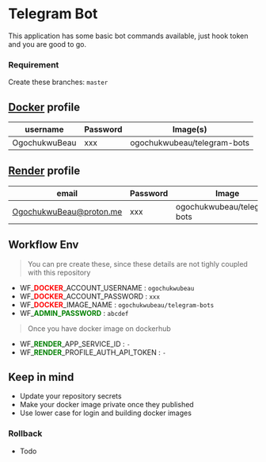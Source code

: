 # Telegram Bot

This application has some basic bot commands available, just hook token and you are good to go.

### Requirement

Create these branches: `master`

## **[Docker](https://hub.docker.com)** profile

| username      | Password | Image(s)                   |
| ------------- | -------- | -------------------------- |
| OgochukwuBeau | xxx      | ogochukwubeau/telegram-bots |

## **[Render](https://render.com)** profile

| email                   | Password | Image                      | Deploy |
| ----------------------- | -------- | -------------------------- | ------ |
| OgochukwuBeau@proton.me | xxx      | ogochukwubeau/telegram-bots | -      |

## Workflow Env

> You can pre create these, since these details are not tighly coupled with this repository

- WF\_<span style="color:red;">**DOCKER**</span>\_ACCOUNT_USERNAME : `ogochukwubeau`
- WF\_<span style="color:red;">**DOCKER**</span>\_ACCOUNT_PASSWORD : `xxx`
- WF\_<span style="color:red;">**DOCKER**</span>\_IMAGE_NAME : `ogochukwubeau/telegram-bots`
- WF\_<span style="color:green;">**ADMIN_PASSWORD**</span> : `abcdef`

> Once you have docker image on dockerhub

- WF\_<span style="color:green;">**RENDER**</span>\_APP_SERVICE_ID : `-`
- WF\_<span style="color:green;">**RENDER**</span>\_PROFILE_AUTH_API_TOKEN : `-`

## Keep in mind

- Update your repository secrets
- Make your docker image private once they published
- Use lower case for login and building docker images

### Rollback

- Todo
